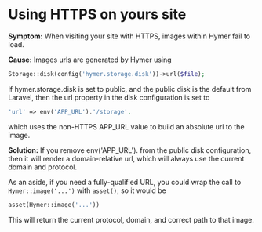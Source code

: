 # Using HTTPS on yours site

**Symptom:** When visiting your site with HTTPS, images within Hymer fail to load.

**Cause:** Images urls are generated by Hymer using

```php
Storage::disk(config('hymer.storage.disk'))->url($file);
```

If hymer.storage.disk is set to public, and the public disk is the default from Laravel, then the url property in the disk configuration is set to

```php
'url' => env('APP_URL').'/storage',
```

which uses the non-HTTPS APP\_URL value to build an absolute url to the image.

**Solution:** If you remove env\('APP\_URL'\). from the public disk configuration, then it will render a domain-relative url, which will always use the current domain and protocol.

As an aside, if you need a fully-qualified URL, you could wrap the call to `Hymer::image('...')` with `asset()`, so it would be

```php
asset(Hymer::image('...'))
```

This will return the current protocol, domain, and correct path to that image.

